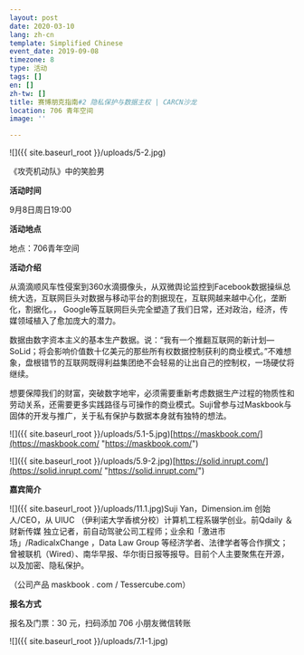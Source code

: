```yaml
---
layout: post
date: 2020-03-10
lang: zh-cn
template: Simplified Chinese
event_date: 2019-09-08
timezone: 8
type: 活动
tags: []
en: []
zh-tw: []
title: 赛博朋克指南#2 隐私保护与数据主权 | CARCN沙龙
location: 706 青年空间
image: ''

---
```

![]({{ site.baseurl_root }}/uploads/5-2.jpg)

《攻壳机动队》中的笑脸男

**活动时间**

9月8日周日19:00

**活动地点**

地点：706青年空间

**活动介绍**

从滴滴顺风车性侵案到360水滴摄像头，从双微舆论监控到Facebook数据操纵总统大选，互联网巨头对数据与移动平台的割据现在，互联网越来越中心化，垄断化，割据化。， Google等互联网巨头完全塑造了我们日常，还对政治，经济，传媒领域植入了愈加庞大的潜力。

数据由数字资本主义的基本生产数据。说：“我有一个推翻互联网的新计划—SoLid；将会影响价值数十亿美元的那些所有权数据控制获利的商业模式。”不难想象，盘根错节的互联网既得利益集团绝不会轻易的让出自己的控制权，一场硬仗将继续。

想要保障我们的财富，突破数字地牢，必须需要重新考虑数据生产过程的物质性和劳动关系，还需要更多实践路径与可操作的商业模式。Suji曾参与过Maskbook与固体的开发与推广，关于私有保护与数据本身就有独特的想法。

![]({{ site.baseurl_root }}/uploads/5.1-5.jpg)[https://maskbook.com/](https://maskbook.com/ "https://maskbook.com/")

![]({{ site.baseurl_root }}/uploads/5.9-2.jpg)[https://solid.inrupt.com/](https://solid.inrupt.com/ "https://solid.inrupt.com/")

**嘉宾简介**

![]({{ site.baseurl_root }}/uploads/11.1.jpg)Suji Yan，Dimension.im 创始人/CEO，从 UIUC （伊利诺大学香槟分校）计算机工程系辍学创业。前Qdaily ＆ 财新传媒 独立记者，前自动驾驶公司工程师；业余和「激进市场」/RadicalxChange ，Data Law Group 等经济学者、法律学者等合作撰文；曾被联机（Wired）、南华早报、华尔街日报等报导。目前个人主要聚焦在开源，以及加密、隐私保护。

（公司产品 maskbook . com / Tessercube.com）

**报名方式**

报名及门票：30 元，扫码添加 706 小朋友微信转账

![]({{ site.baseurl_root }}/uploads/7.1-1.jpg)